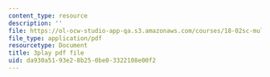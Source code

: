 ```yaml
---
content_type: resource
description: ''
file: https://ol-ocw-studio-app-qa.s3.amazonaws.com/courses/18-02sc-multivariable-calculus-fall-2010/da930a5193e28b250be03322108e00f2_5fpxkVFQUw.pdf
file_type: application/pdf
resourcetype: Document
title: 3play pdf file
uid: da930a51-93e2-8b25-0be0-3322108e00f2
---
```

